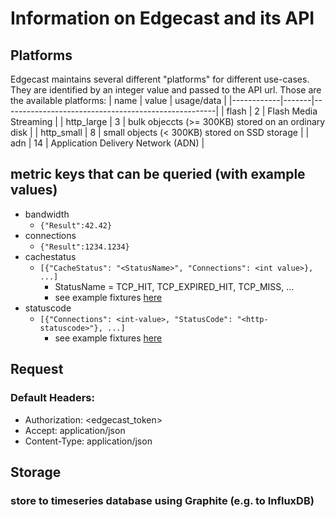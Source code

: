 # Information on Edgecast and its API

## Platforms
Edgecast maintains several different "platforms" for different use-cases.
They are identified by an integer value and passed to the API url.
Those are the available platforms:
| name       | value | usage/data                                          |
|------------|-------|-----------------------------------------------------|
| flash      | 2     | Flash Media Streaming                               |
| http_large | 3     | bulk objeccts (>= 300KB) stored on an ordinary disk |
| http_small | 8     | small objects (< 300KB) stored on SSD storage       |
| adn        | 14    | Application Delivery Network (ADN)                  |

## metric keys that can be queried (with example values)
- bandwidth
    + ```{"Result":42.42}```
- connections
    + ```{"Result":1234.1234}```
- cachestatus
    + ```[{"CacheStatus": "<StatusName>", "Connections": <int value>}, ...]```
        * StatusName = TCP_HIT, TCP_EXPIRED_HIT, TCP_MISS, ...
        * see example fixtures [here](./fixtures/cachestatus.json) 
- statuscode
    + ```[{"Connections": <int-value>, "StatusCode": "<http-statuscode>"}, ...]```
        * see example fixtures [here](./fixtures/statuscodes.json) 

## Request
### Default Headers:
- Authorization: <edgecast_token>
- Accept: application/json
- Content-Type: application/json

## Storage
### store to timeseries database using Graphite (e.g. to InfluxDB)

